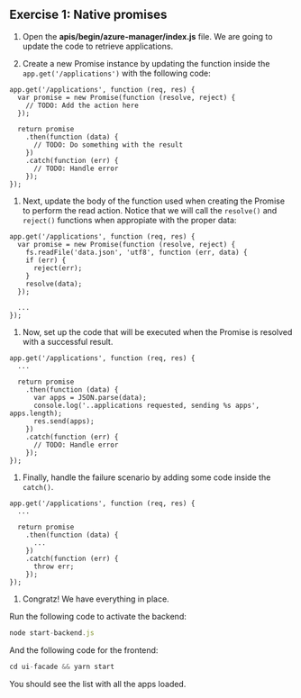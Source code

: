 ## Exercise 1: Native promises

1. Open the **apis/begin/azure-manager/index.js** file. We are going to update the code to retrieve applications.

1. Create a new Promise instance by updating the function inside the `app.get('/applications')` with the following code:

  ```JS
  app.get('/applications', function (req, res) {
    var promise = new Promise(function (resolve, reject) {
      // TODO: Add the action here
    });

    return promise
      .then(function (data) {
        // TODO: Do something with the result
      })
      .catch(function (err) {
        // TODO: Handle error
      });
  });
  ```

1. Next, update the body of the function used when creating the Promise to perform the read action. Notice that we will call the `resolve()` and `reject()` functions when appropiate with the proper data:

  ```JS
  app.get('/applications', function (req, res) {
    var promise = new Promise(function (resolve, reject) {
      fs.readFile('data.json', 'utf8', function (err, data) {
      if (err) {
        reject(err);
      }
      resolve(data);
    });

    ...
  });
  ```

1. Now, set up the code that will be executed when the Promise is resolved with a successful result.

  ```JS
  app.get('/applications', function (req, res) {
    ...

    return promise
      .then(function (data) {
        var apps = JSON.parse(data);
        console.log('..applications requested, sending %s apps', apps.length);
        res.send(apps);
      })
      .catch(function (err) {
        // TODO: Handle error
      });
  });
  ```

1. Finally, handle the failure scenario by adding some code inside the `catch()`.

  ```JS
  app.get('/applications', function (req, res) {
    ...

    return promise
      .then(function (data) {
        ...
      })
      .catch(function (err) {
        throw err;
      });
  });
  ```

1. Congratz! We have everything in place.


  Run the following code to activate the backend:

  ```js
  node start-backend.js
  ```

  And the following code for the frontend:

  ```js
  cd ui-facade && yarn start
  ```

  You should see the list with all the apps loaded.